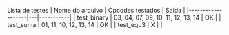 Lista de testes
| Nome do arquivo   | Opcodes testados | Saida |
|-------------------|---|-----------|
| test_binary        | 03, 04, 07, 09, 10, 11, 12, 13, 14 | OK |
| test_suma         | 01, 11, 10, 12, 13, 14 | OK |
| test_equ3         | X |  |

